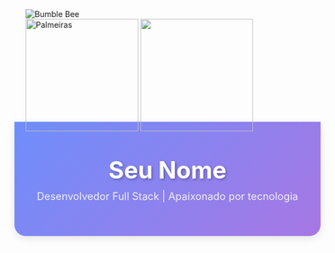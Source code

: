 <img src="https://media.tenor.com/I8EYt8fJnNYAAAAM/bumble-bee.gif" alt="Bumble Bee" class="rounded-border">
<!DOCTYPE html>
<html lang="pt-BR">
<head>

</head>
<body>
  <div class="container">
    <img src="https://upload.wikimedia.org/wikipedia/commons/thumb/1/10/Palmeiras_logo.svg/1200px-Palmeiras_logo.svg.png" alt="Palmeiras" width="200" iten-align: rigth; heigth="200">
    <img src="https://media.tenor.com/1Nrkb9t9BqoAAAAi/chrome-google-chrome.gif" width="200" heigth="200">
  <div style="background: linear-gradient(135deg, #6e8efb, #a777e3); padding: 60px 20px; text-align: center; border-radius: 0 0 20px 20px; margin: -20px -20px 30px -20px; box-shadow: 0 4px 15px rgba(0,0,0,0.1);">
  <h1 style="color: white; margin: 0; font-size: 3em; text-shadow: 2px 2px 4px rgba(0,0,0,0.3);">Seu Nome</h1>
  <p style="color: #f0f0f0; margin: 10px 0 0; font-size: 1.3em;">Desenvolvedor Full Stack | Apaixonado por tecnologia</p>
</div>
  

</body>
</html>
